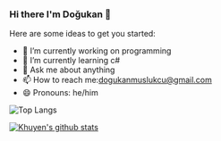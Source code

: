 ### Hi there I'm Doğukan :wave:


Here are some ideas to get you started:

- 🔭 I’m currently working on programming
- 🌱 I’m currently learning c#
- 💬 Ask me about anything
- 📫 How to reach me:dogukanmuslukcu@gmail.com
- 😄 Pronouns: he/him

![Top Langs](https://github-readme-stats.vercel.app/api/top-langs/?username=dogukanmuslukcu)

[![Khuyen's github stats](https://github-readme-stats.vercel.app/api?username=dogukanmuslukcu&count_private=true&show_icons=true&theme=radical&hide_rank=false)](https://github.com/dogukanmuslukcu/github-readme-stats)

